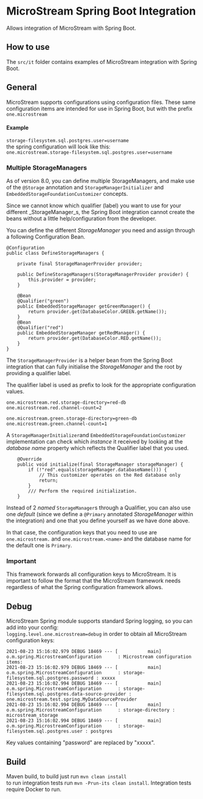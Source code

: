 # MicroStream Spring Boot Integration

Allows integration of MicroStream with Spring Boot.

## How to use

The `src/it` folder contains examples of MicroStream integration with Spring Boot.

## General

MicroStream supports configurations using configuration files. These same configuration items are intended for use in
Spring Boot, but with the prefix `one.microstream`

#### Example

`storage-filesystem.sql.postgres.user=username`<br>
the spring configuration will look like this:<br>
`one.microstream.storage-filesystem.sql.postgres.user=username`

### Multiple StorageManagers

As of version 8.0, you can define multiple StorageManagers, and make use of the `@Storage` annotation and `StorageManagerInitializer` and `EmbeddedStorageFoundationCustomizer` concepts.

Since we cannot know which qualifier (label) you want to use for your different _StorageManager_s, the Spring Boot integration cannot create the beans without a little help/configuration from the developer.

You can define the different _StorageManager_ you need and assign through a following Configuration Bean.

```
@Configuration
public class DefineStorageManagers {

    private final StorageManagerProvider provider;

    public DefineStorageManagers(StorageManagerProvider provider) {
        this.provider = provider;
    }

    @Bean
    @Qualifier("green")
    public EmbeddedStorageManager getGreenManager() {
        return provider.get(DatabaseColor.GREEN.getName());
    }
    @Bean
    @Qualifier("red")
    public EmbeddedStorageManager getRedManager() {
        return provider.get(DatabaseColor.RED.getName());
    }
}
```
The `StorageManagerProvider` is a helper bean from the Spring Boot integration that can fully initialise the _StorageManager_ and the root by providing a qualifier label.

The qualifier label is used as prefix to look for the appropriate configuration values.

```
one.microstream.red.storage-directory=red-db
one.microstream.red.channel-count=2

one.microstream.green.storage-directory=green-db
one.microstream.green.channel-count=1
```

A `StorageManagerInitializer`and `EmbeddedStorageFoundationCustomizer` implementation can check which _instance_ it received by looking at the _database name_ property which reflects the Qualifier label that you used.

```
    @Override
    public void initialize(final StorageManager storageManager) {
        if (!"red".equals(storageManager.databaseName())) {
            // This customizer operates on the Red database only
            return;
        }
        /// Perform the required initialization.
    }
```

Instead of 2 _named_ `StorageManager`s through a Qualifier, you can also use one _default_ (since we define a `@Primary` annotated _StorageManager_ within the integration) and one that you define yourself as we have done above.

In that case, the configuration keys that you need to use are `one.microstream.` and `one.microstream.<name>` and the database name for the default one is `Primary`. 

### Important

This framework forwards all configuration keys to MicroStream. It is important to follow the format that the
MicroStream framework needs regardless of what the Spring configuration framework allows.

## Debug

MicroStream Spring module supports standard Spring logging, so you can add into your config:<br>
`logging.level.one.microstream=debug`
in order to obtain all MicroStream configuration keys:

```
2021-08-23 15:16:02.979 DEBUG 18469 --- [           main] o.m.spring.MicrostreamConfiguration      : Microstream configuration items:
2021-08-23 15:16:02.979 DEBUG 18469 --- [           main] o.m.spring.MicrostreamConfiguration      : storage-filesystem.sql.postgres.password : xxxxx
2021-08-23 15:16:02.994 DEBUG 18469 --- [           main] o.m.spring.MicrostreamConfiguration      : storage-filesystem.sql.postgres.data-source-provider : one.microstream.test.spring.MyDataSourceProvider
2021-08-23 15:16:02.994 DEBUG 18469 --- [           main] o.m.spring.MicrostreamConfiguration      : storage-directory : microstream_storage
2021-08-23 15:16:02.994 DEBUG 18469 --- [           main] o.m.spring.MicrostreamConfiguration      : storage-filesystem.sql.postgres.user : postgres
```

Key values containing "password" are replaced by "xxxxx".

## Build

Maven build, to build just run `mvn clean install`<br>
to run integration tests run `mvn -Prun-its clean install`. Integration tests require Docker to run.

